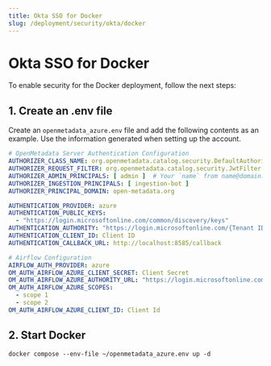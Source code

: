 ```yaml
---
title: Okta SSO for Docker
slug: /deployment/security/okta/docker
---
```


# Okta SSO for Docker

To enable security for the Docker deployment, follow the next steps:

## 1. Create an .env file

Create an `openmetadata_azure.env` file and add the following contents as an example. Use the information
generated when setting up the account.

```yaml
# OpenMetadata Server Authentication Configuration
AUTHORIZER_CLASS_NAME: org.openmetadata.catalog.security.DefaultAuthorizer
AUTHORIZER_REQUEST_FILTER: org.openmetadata.catalog.security.JwtFilter
AUTHORIZER_ADMIN_PRINCIPALS: [ admin ]  # Your `name` from name@domain.com
AUTHORIZER_INGESTION_PRINCIPALS: [ ingestion-bot ]
AUTHORIZER_PRINCIPAL_DOMAIN: open-metadata.org

AUTHENTICATION_PROVIDER: azure
AUTHENTICATION_PUBLIC_KEYS:
  - "https://login.microsoftonline.com/common/discovery/keys"
AUTHENTICATION_AUTHORITY: "https://login.microsoftonline.com/{Tenant ID}"
AUTHENTICATION_CLIENT_ID: Client ID
AUTHENTICATION_CALLBACK_URL: http://localhost:8585/callback

# Airflow Configuration
AIRFLOW_AUTH_PROVIDER: azure
OM_AUTH_AIRFLOW_AZURE_CLIENT_SECRET: Client Secret
OM_AUTH_AIRFLOW_AZURE_AUTHORITY_URL: "https://login.microsoftonline.com/{Tenant ID}"
OM_AUTH_AIRFLOW_AZURE_SCOPES:
  - scope 1
  - scope 2
OM_AUTH_AIRFLOW_AZURE_CLIENT_ID: Client Id
```

## 2. Start Docker

```commandline
docker compose --env-file ~/openmetadata_azure.env up -d
```
